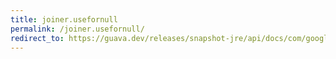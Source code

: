 ```yaml
---
title: joiner.usefornull
permalink: /joiner.usefornull/
redirect_to: https://guava.dev/releases/snapshot-jre/api/docs/com/google/common/base/Joiner.html#useForNull-java.lang.String-
---
```

